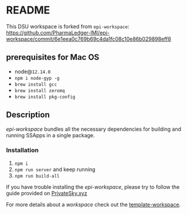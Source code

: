 # README

This DSU workspace is forked from `epi-workspace`: https://github.com/PharmaLedger-IMI/epi-workspace/commit/6e1eea0c769b69c4da1fc08c10e86b029898eff8

## prerequisites for Mac OS
- node@`12.14.0`
- `npm i node-gyp -g`
- `brew install gcc`
- `brew install zeromq`
- `brew install pkg-config`

## Description

*epi-workspace*  bundles all the necessary dependencies for building and running SSApps in a single package.

### Installation

1. `npm i`
2. `npm run server` and keep running
3. `npm run build-all`

If you have trouble installing the *epi-workspace*, please try to follow the guide provided on [PrivateSky.xyz](https://privatesky.xyz/?Start/installation)

For more details about a *workspace* check out the [template-workspace](https://github.com/PrivateSky/template-workspace).
